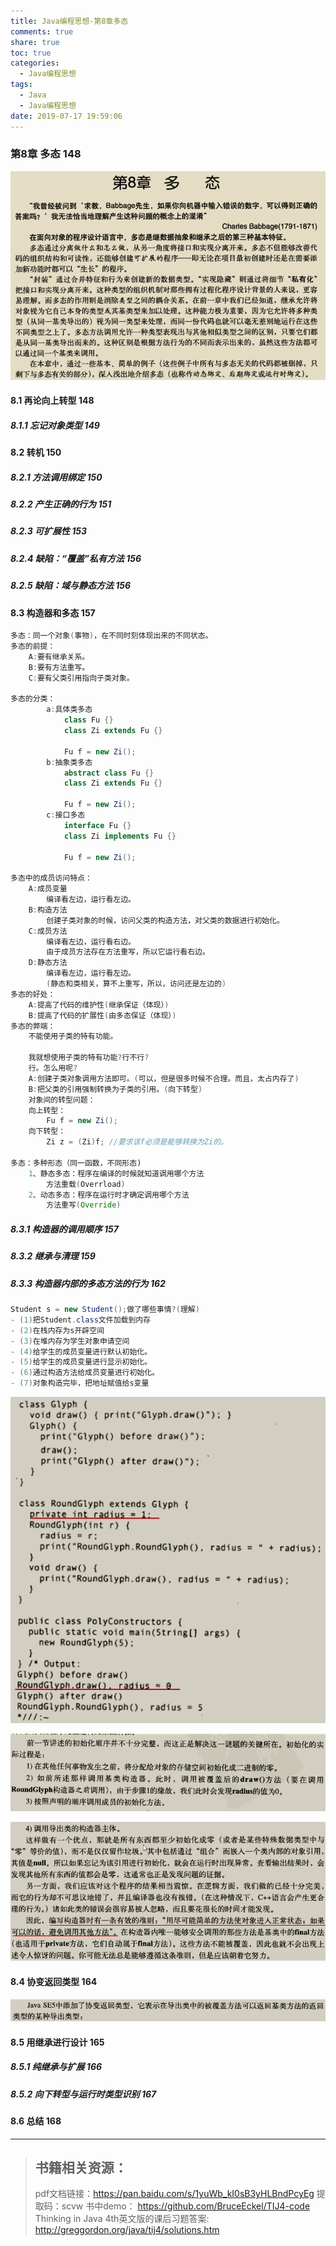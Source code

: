 ```yaml
---
title: Java编程思想-第8章多态
comments: true
share: true
toc: true
categories:
  - Java编程思想
tags:
  - Java
  - Java编程思想
date: 2019-07-17 19:59:06
---
```




### 第8章 多态 148

![](https://raw.githubusercontent.com/adolphmaster/hexo-next/master/blogPicture/20190717165946.png)

#### 8.1 再论向上转型 148
##### 8.1.1 忘记对象类型 149
#### 8.2 转机 150
##### 8.2.1 方法调用绑定 150
##### 8.2.2 产生正确的行为 151
##### 8.2.3 可扩展性 153
##### 8.2.4 缺陷：“覆盖”私有方法 156
##### 8.2.5 缺陷：域与静态方法 156
#### 8.3 构造器和多态 157

```java
多态：同一个对象(事物)，在不同时刻体现出来的不同状态。
多态的前提：
	A:要有继承关系。
	B:要有方法重写。
	C:要有父类引用指向子类对象。

多态的分类：
		a:具体类多态
			class Fu {}
			class Zi extends Fu {}
			
			Fu f = new Zi();
		b:抽象类多态
			abstract class Fu {}
			class Zi extends Fu {}
			
			Fu f = new Zi();
		c:接口多态
			interface Fu {}
			class Zi implements Fu {}
			
			Fu f = new Zi();

多态中的成员访问特点：
	A:成员变量
		编译看左边，运行看左边。
	B:构造方法
		创建子类对象的时候，访问父类的构造方法，对父类的数据进行初始化。
	C:成员方法
		编译看左边，运行看右边。
	    由于成员方法存在方法重写，所以它运行看右边。
	D:静态方法
		编译看左边，运行看左边。
		(静态和类相关，算不上重写，所以，访问还是左边的)
多态的好处：
	A:提高了代码的维护性(继承保证（体现）)
	B:提高了代码的扩展性(由多态保证（体现）)
多态的弊端：
	不能使用子类的特有功能。

    我就想使用子类的特有功能?行不行?
	行。怎么用呢?
	A:创建子类对象调用方法即可。(可以，但是很多时候不合理。而且，太占内存了)
	B:把父类的引用强制转换为子类的引用。(向下转型)
	对象间的转型问题：
	向上转型：
		Fu f = new Zi();
	向下转型：
		Zi z = (Zi)f; //要求该f必须是能够转换为Zi的。

多态：多种形态（同一函数，不同形态)
	1、静态多态：程序在编译的时候就知道调用哪个方法
		方法重载(Overrload)
	2、动态多态：程序在运行时才确定调用哪个方法
		方法重写(Override)
```

##### 8.3.1 构造器的调用顺序 157
##### 8.3.2 继承与清理 159
##### 8.3.3 构造器内部的多态方法的行为 162

```java
Student s = new Student();做了哪些事情?(理解)
- (1)把Student.class文件加载到内存
- (2)在栈内存为s开辟空间
- (3)在堆内存为学生对象申请空间
- (4)给学生的成员变量进行默认初始化。
- (5)给学生的成员变量进行显示初始化。
- (6)通过构造方法给成员变量进行初始化。
- (7)对象构造完毕，把地址赋值给s变量
```

![](https://raw.githubusercontent.com/adolphmaster/hexo-next/master/blogPicture/20190717170556.png)

![](https://raw.githubusercontent.com/adolphmaster/hexo-next/master/blogPicture/20190717170624.png)

![](https://raw.githubusercontent.com/adolphmaster/hexo-next/master/blogPicture/20190717170657.png)



#### 8.4 协变返回类型 164

![](https://raw.githubusercontent.com/adolphmaster/hexo-next/master/blogPicture/20190717170951.png)

#### 8.5 用继承进行设计 165
##### 8.5.1 纯继承与扩展 166
##### 8.5.2 向下转型与运行时类型识别 167
#### 8.6 总结 168

--------

> ## 书籍相关资源：
> 
> pdf文档链接：https://pan.baidu.com/s/1yuWb_kI0sB3yHLBndPcyEg 提取码：scvw 
> 书中demo： https://github.com/BruceEckel/TIJ4-code
>Thinking in Java 4th英文版的课后习题答案: http://greggordon.org/java/tij4/solutions.htm 